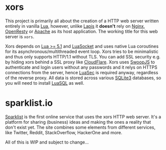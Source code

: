 # xors

This project is primarily all about the creation of a HTTP web server written entirely in vanilla [Lua](http://lua.org), however, unlike [Lapis](https://leafo.net/lapis) it **doesn't** rely on [Nginx](http://nginx.com), [OpenResty](http://openresty.org) or [Apache](https://httpd.apache.org/docs/trunk/mod/mod_lua.html) as its host application. The working title for this web server is `xors`.

Xors depends on [Lua >= 5.1](https://www.lua.org/manual/5.1/manual.html) and [LuaSocket](http://w3.impa.br/~diego/software/luasocket) and uses native Lua coroutines for its asynchronous/multithreaded event loop. Xors tries to be minimalistic and thus only supports HTTP/1.1 without TLS. You can add SSL security e.g. by hiding xors behind a SSL proxy like [CloudFlare](https://www.cloudflare.com). Xors uses [SwoopJS](https://swoopnow.com) to authenticate and login users without any passwords and it relys on HTTPS connections from the server, hence [LuaSec](https://github.com/brunoos/luasec) is required anyway, regardless of the reverse proxy. All data is stored across various [SQLite3](https://www.sqlite.org) databases, so you will need to install [LuaSQL](https://keplerproject.github.io/luasql) as well.


#  sparklist.io

[Sparklist](https://sparklist.io) is the first online service that uses the xors HTTP web server. It's a platform for sharing \(business\) ideas and making the ones a reality that don't exist yet. The site combines some elements from different services, like Twitter, Reddit, StackOverflow, HackerOne and more.


All of this is WIP and subject to change...
